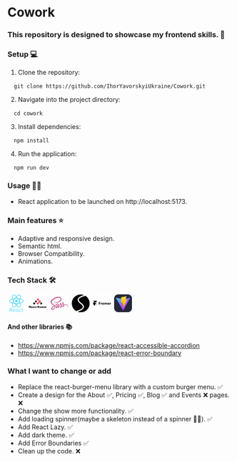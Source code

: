 # Cowork

### This repository is designed to showcase my frontend skills. :muscle:
### Setup :computer:
1. Clone the repository:
```
  git clone https://github.com/IhorYavorskyiUkraine/Cowork.git
```
2. Navigate into the project directory:
```
  cd cowork
```
3. Install dependencies:
```
  npm install
```
4. Run the application:
```
  npm run dev
```
### Usage :man_technologist:
- React application to be launched on http://localhost:5173.
### Main features :star:
- Adaptive and responsive design.
- Semantic html.
- Browser Compatibility.
- Animations.
### Tech Stack :hammer_and_wrench:
<img src="https://github.com/devicons/devicon/blob/master/icons/react/react-original-wordmark.svg" alt="React" title="React" width="40" height="40"/>&nbsp;
<img src="https://github.com/devicons/devicon/blob/master/icons/reactrouter/reactrouter-original-wordmark.svg" alt="React Router" title="React Router" width="40" height="40"/>&nbsp;
<img src="https://github.com/devicons/devicon/blob/master/icons/sass/sass-original.svg" alt="SASS" title="SASS" width="40" height="40"/>&nbsp;
<img src="https://github.com/devicons/devicon/blob/master/icons/swiper/swiper-original.svg" alt="Swiper" title="Swiper" width="40" height="40"/>&nbsp;
<img src="https://github.com/devicons/devicon/blob/master/icons/framermotion/framermotion-original-wordmark.svg" alt="FramerMotion" title="FramerMotion" width="40" height="40"/>&nbsp;
<img src="https://github.com/tandpfun/skill-icons/blob/main/icons/Vite-Dark.svg" alt="Vite" title="Vite" width="40" height="40"/>&nbsp;
#### And other libraries :books:
- https://www.npmjs.com/package/react-accessible-accordion
- https://www.npmjs.com/package/react-error-boundary
### What I want to change or add
- Replace the react-burger-menu library with a custom burger menu. :white_check_mark:
- Create a design for the About :white_check_mark:, Pricing :white_check_mark:, Blog :white_check_mark: and Events :x: pages. :x:
- Сhange the show more functionality. :white_check_mark:
- Add loading spinner(maybe a skeleton instead of a spinner :man_shrugging:). :white_check_mark:
- Add React Lazy. :white_check_mark:
- Add dark theme. :white_check_mark:
- Add Error Boundaries :white_check_mark:
- Сlean up the code. :x: